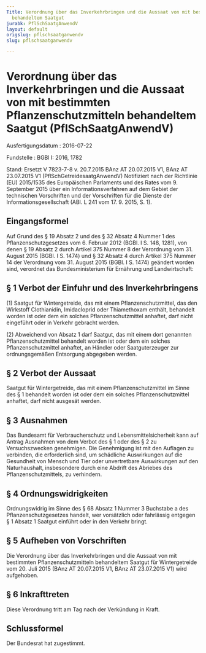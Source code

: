 ```yaml
---
Title: Verordnung über das Inverkehrbringen und die Aussaat von mit bestimmten Pflanzenschutzmitteln
  behandeltem Saatgut
jurabk: PflSchSaatgAnwendV
layout: default
origslug: pflschsaatganwendv
slug: pflschsaatganwendv

---
```


# Verordnung über das Inverkehrbringen und die Aussaat von mit bestimmten Pflanzenschutzmitteln behandeltem Saatgut (PflSchSaatgAnwendV)

Ausfertigungsdatum
:   2016-07-22

Fundstelle
:   BGBl I: 2016, 1782

Stand: Ersetzt V 7823-7-8 v. 20.7.2015 BAnz AT 20.07.2015 V1, BAnz AT 23.07.2015 V1 (PflSchGetreidesaatgAnwendV)
    Notifiziert nach der Richtlinie (EU) 2015/1535 des Europäischen
    Parlaments und des Rates vom 9. September 2015 über ein
    Informationsverfahren auf dem Gebiet der technischen Vorschriften und
    der Vorschriften für die Dienste der Informationsgesellschaft (ABl. L
    241 vom 17. 9. 2015, S. 1).
[^F795004_01_BJNR178200016]: 


## Eingangsformel

Auf Grund des § 19 Absatz 2 und des § 32 Absatz 4 Nummer 1 des
Pflanzenschutzgesetzes vom 6. Februar 2012 (BGBl. I S. 148, 1281), von
denen § 19 Absatz 2 durch Artikel 375 Nummer 8 der Verordnung vom 31.
August 2015 (BGBl. I S. 1474) und § 32 Absatz 4 durch Artikel 375
Nummer 14 der Verordnung vom 31. August 2015 (BGBl. I S. 1474)
geändert worden sind, verordnet das Bundesministerium für Ernährung
und Landwirtschaft:


## § 1 Verbot der Einfuhr und des Inverkehrbringens

(1) Saatgut für Wintergetreide, das mit einem Pflanzenschutzmittel,
das den Wirkstoff Clothianidin, Imidacloprid oder Thiamethoxam
enthält, behandelt worden ist oder dem ein solches
Pflanzenschutzmittel anhaftet, darf nicht eingeführt oder in Verkehr
gebracht werden.

(2) Abweichend von Absatz 1 darf Saatgut, das mit einem dort genannten
Pflanzenschutzmittel behandelt worden ist oder dem ein solches
Pflanzenschutzmittel anhaftet, an Händler oder Saatguterzeuger zur
ordnungsgemäßen Entsorgung abgegeben werden.


## § 2 Verbot der Aussaat

Saatgut für Wintergetreide, das mit einem Pflanzenschutzmittel im
Sinne des § 1 behandelt worden ist oder dem ein solches
Pflanzenschutzmittel anhaftet, darf nicht ausgesät werden.


## § 3 Ausnahmen

Das Bundesamt für Verbraucherschutz und Lebensmittelsicherheit kann
auf Antrag Ausnahmen von dem Verbot des § 1 oder des § 2 zu
Versuchszwecken genehmigen. Die Genehmigung ist mit den Auflagen zu
verbinden, die erforderlich sind, um schädliche Auswirkungen auf die
Gesundheit von Mensch und Tier oder unvertretbare Auswirkungen auf den
Naturhaushalt, insbesondere durch eine Abdrift des Abriebes des
Pflanzenschutzmittels, zu verhindern.


## § 4 Ordnungswidrigkeiten

Ordnungswidrig im Sinne des § 68 Absatz 1 Nummer 3 Buchstabe a des
Pflanzenschutzgesetzes handelt, wer vorsätzlich oder fahrlässig
entgegen § 1 Absatz 1 Saatgut einführt oder in den Verkehr bringt.


## § 5 Aufheben von Vorschriften

Die Verordnung über das Inverkehrbringen und die Aussaat von mit
bestimmten Pflanzenschutzmitteln behandeltem Saatgut für
Wintergetreide vom 20. Juli 2015 (BAnz AT 20.07.2015 V1, BAnz AT
23\.07.2015 V1) wird aufgehoben.


## § 6 Inkrafttreten

Diese Verordnung tritt am Tag nach der Verkündung in Kraft.


## Schlussformel

Der Bundesrat hat zugestimmt.

